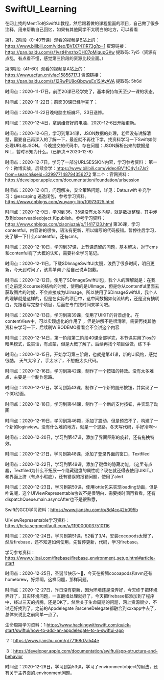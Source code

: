 # SwiftUI_Learning
在网上找的MentTo的SwiftUI教程，然后跟着做的课程里面的项目，自己做了很多注释，用来帮助自己回忆，如果有其他同学不太明白的地方，可以看看



第1，2阶段（0-40节课）观看的视频是B站上的：https://www.bilibili.com/video/BV1X7411R73g?p=1
资源链接： https://pan.baidu.com/s/1vstHhnzhxDHC7pMjqupGKw 提取码: 7yi5（资源有点乱，有点看不懂，感觉第三阶段的资源比较全面。）



第3阶段（41-60）观看的视频是A站上的：https://www.acfun.cn/v/ac15856717_1
资源链接：https://pan.baidu.com/s/12RwPU9oQbcwuEx1SlAyAVA 提取码: 5h6d




时间点：2020-11-17日，前面20课已经学完了，基本保持每天至少一课的状态。

时间点：2020-11-22日；前面30课已经学完了；

时间点：2020-11-22日晚电脑主板崩坏。23日送修。


时间点：2020-12-4日，拿到维修好的电脑，2020-12-6日开始更新。

时间点：2020-12-6日，学习到第34课，JSON数据的处理，老师没有讲解清楚，需要自己再深入的了解一下，最近就不再往下学，找资料学习一下Swift如何处理URL和JSON。
今晚提交的代码中，存在问题：JSON解析出来的数据是NIL，暂时不知为什么。（已解决->2020-12-8）



时间点：2020-12-7日，学习了一部分URLSESSION内容，学习参考资料：
第一个：微博实战，后续会学：https://www.bilibili.com/video/BV1fC4y1s7Js?from=search&seid=329977148794356272
第二个：官网资料：https://developer.apple.com/documentation/foundation/urlsession



时间点：2020-12-8日，问题解决，安全策略问题，详见：Data.swift
补充学习：@escaping 逃逸闭包，参考学习资料。https://www.cnblogs.com/wuyang-li/p/10973025.html



时间点：2020-12-9日，学习到36，35课没有太多内容，就是数据整理，其中涉及到observeableobject 和publish。参考学习资料：https://www.cnblogs.com/xiaoniuzai/p/11417123.html
第36课，学习contentful，内容讲的很快，语法有更新，所以编写的代码报错。暂停往后学习，先了解一下什么contentful，还有cms。



时间点：2020-12-10日，学习到37课，上节课遗留的问题，基本解决，对于cms和contenful有了大概的认知，需要补全学习笔记。

时间点：2020-12-11日，下载SDImageSwiftUI太慢，浪费了很多时间，明日更新，今天到时间了，该背单词了·给自己说声抱歉。

时间点：2020-12-12日，使用了SDImageSwiftUI包，我个人的理解就是：在我们之前定义course的结构的时候，使用的是UIImage，但是你从contentful里面去获取图片的时候，不会直接成为UIimage，所以使用了SDImageSwiftUI，我个人的理解就是这样的，但是在实际的项目中，这中间数据如何流转的，还是没有搞明白，先跟着写完整个项目，后面在专门找时间来学习吧。



时间点：2020-12-13日，学习到第39课，使用了UIKIT的背景虚化，在contentView中，可以实现虚化的作用了 ，但是讲解不是很清晰，需要再找其他资料来学习一下，后续刷WIBODEMO看看会不会讲这个内容 

时间点：2020-12-14日，第一阶段第二阶段40课全部学完，本节课实用了ios的暗黑模式，说实话，有点蒙，但是大概了解了。后续再找个项目做做，练下手

时间点：2020-12-15日，开始学习第三阶段，也就是第41课，新的UI风格，感觉很酷。 天气太冷了，手太冰了，不想敲太久代码。

时间点：2020-12-16日，学习到第42课，制作了一个按钮的特效。没有太多难点，主要是一个制作思路。

时间点：2020-12-17日，学习到第43课，制作了一个新的圆形按钮，并实现了一个3D动画。

时间点：2020-12-18日，学习到第44课，制作了一个新的支付按钮，并实现了动画

时间点：2020-12-19日，学习到第46颗，添加了震动，但是预览不了，构建了一个新的loginview。没有什么难的地方，就是一个思路，冬天写代码，手好冷啊～

时间点：2020-12-20日，学习到第47课，添加了界面图形的旋转，还有拖拽特效。

时间点：2020-12-21日，学习到第48课，添加了登录界面的窗口，Textfiled 

时间点：2020-12-22日，学习到第49课，添加了键盘的隐藏功能，（这里有点蠢，Textfiled为什么不拓展一个隐藏键盘的属性呢？现在就还得去使用UIKIT。）和界面上挤（有点小瑕疵），还有错误的报错问题，使用了alert

时间点：2020-12-23日，学习到第50课，使用lottie包来实现loading动画，但是咋说呢，这个UIViewRepresentable协议不是很明白，需要找时间再看看，还有dispatchQueue.main.asyncAfter也不是很熟悉，

Swift的GCD学习资料：https://www.jianshu.com/p/8d4cc42b095b

UIViewRepresentable学习资料：https://beta.segmentfault.com/a/1190000037510116



时间点：2020-12-24日，学习到第51课，52看了3/4，安装cocopods太慢了，然后firebase，还不知道如何使用，先暂停更新，代码，学习firebase。

学习参考资料：https://www.yiibai.com/firebase/firebase_environment_setup.html#article-start

时间点：2020-12-25日，圣诞节快乐～🍎，今天在折腾cocoapods和rvm还有homebrew，好烦啊，这样问题，那样问题。

时间点：2020-12-27日，昨日没有更新，因为环境还是没弄好，今天终于把环境弄好了，其实环境问题，一直翻墙处理就好了，今天把firebase都添加到了程序中，经过三天的折腾，还是OK了。然后关于生命周期的问题，网上资源很少，不过还好找到了。之前的Appdelegate 和sceneDelegate都融合到xxxapp中去了，总体来说比之前简单一点了。

生命周期学习资料：1:https://www.hackingwithswift.com/quick-start/swiftui/how-to-add-an-appdelegate-to-a-swiftui-app

​								   2：https://www.jianshu.com/p/77168d7a544e

​							 	 3：https://developer.apple.com/documentation/swiftui/app-structure-and-behavior



时间点：2020-12-28日，学习到第53课，学习了environmentobject的用法，还有关于主界面的.environment问题。